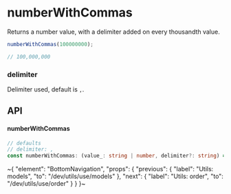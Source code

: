 
# numberWithCommas

Returns a number value, with a delimiter added on every thousandth value.

```ts
numberWithCommas(100000000);

// 100,000,000
```

### delimiter

Delimiter used, default is `,`.

## API

#### numberWithCommas

```ts
// defaults
// delimiter: ,
const numberWithCommas: (value_: string | number, delimiter?: string) => any;
```


~{
  "element": "BottomNavigation",
  "props": {
    "previous": {
      "label": "Utils: models",
      "to": "/dev/utils/use/models"
    },
    "next": {
      "label": "Utils: order",
      "to": "/dev/utils/use/order"
    }
  }
}~

